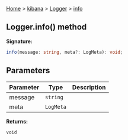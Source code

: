 [Home](./index) &gt; [kibana](./kibana.md) &gt; [Logger](./kibana.logger.md) &gt; [info](./kibana.logger.info.md)

## Logger.info() method

<b>Signature:</b>

```typescript
info(message: string, meta?: LogMeta): void;
```

## Parameters

|  Parameter | Type | Description |
|  --- | --- | --- |
|  message | `string` |  |
|  meta | `LogMeta` |  |

<b>Returns:</b>

`void`

